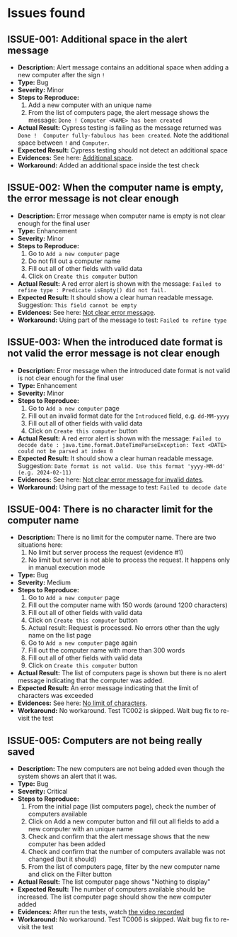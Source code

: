# Issues found

## ISSUE-001: Additional space in the alert message

- **Description:** Alert message contains an additional space when adding a new computer after the sign `!`
- **Type:** Bug
- **Severity:** Minor
- **Steps to Reproduce:**
  1. Add a new computer with an unique name
  2. From the list of computers page, the alert message shows the message: `Done ! Computer <NAME> has been created`
- **Actual Result:** Cypress testing is failing as the message returned was `Done !  Computer fully-fabulous has been created`. Note the additional space between `!` and `Computer`.
- **Expected Result:** Cypress testing should not detect an additional space
- **Evidences:** See here: [Additional space](./evidences/AdditionalSpace.png).
- **Workaround:** Added an additional space inside the test check

## ISSUE-002: When the computer name is empty, the error message is not clear enough

- **Description:** Error message when computer name is empty is not clear enough for the final user
- **Type:** Enhancement
- **Severity:** Minor
- **Steps to Reproduce:**
  1. Go to `Add a new computer` page
  2. Do not fill out a computer name
  3. Fill out all of other fields with valid data
  4. Click on `Create this computer` button
- **Actual Result:** A red error alert is shown with the message: `Failed to refine type : Predicate isEmpty() did not fail.`
- **Expected Result:** It should show a clear human readable message. Suggestion: `This field cannot be empty`
- **Evidences:** See here: [Not clear error message](./evidences/NotClearErrorMessage.png).
- **Workaround:** Using part of the message to test: `Failed to refine type`

## ISSUE-003: When the introduced date format is not valid the error message is not clear enough

- **Description:** Error message when the introduced date format is not valid is not clear enough for the final user
- **Type:** Enhancement
- **Severity:** Minor
- **Steps to Reproduce:**
  1. Go to `Add a new computer` page
  2. Fill out an invalid format date for the `Introduced` field, e.g. `dd-MM-yyyy`
  3. Fill out all of other fields with valid data
  4. Click on `Create this computer` button
- **Actual Result:** A red error alert is shown with the message: `Failed to decode date : java.time.format.DateTimeParseException: Text <DATE> could not be parsed at index 0`
- **Expected Result:** It should show a clear human readable message. Suggestion: `Date format is not valid. Use this format 'yyyy-MM-dd' (e.g. 2024-02-11)`
- **Evidences:** See here: [Not clear error message for invalid dates](./evidences/NotClearErrorMessage_InvalidDate.png).
- **Workaround:** Using part of the message to test: `Failed to decode date`

## ISSUE-004: There is no character limit for the computer name

- **Description:** There is no limit for the computer name. There are two situations here:
  1. No limit but server process the request (evidence #1)
  2. No limit but server is not able to process the request. It happens only in manual execution mode
- **Type:** Bug
- **Severity:** Medium
- **Steps to Reproduce:**
  1. Go to `Add a new computer` page
  2. Fill out the computer name with 150 words (around 1200 characters)
  3. Fill out all of other fields with valid data
  4. Click on `Create this computer` button
  5. Actual result: Request is processed. No errors other than the ugly name on the list page
  6. Go to `Add a new computer` page again
  7. Fill out the computer name with more than 300 words
  8. Fill out all of other fields with valid data
  9. Click on `Create this computer` button
- **Actual Result:** The list of computers page is shown but there is no alert message indicating that the computer was added.
- **Expected Result:** An error message indicating that the limit of characters was exceeded
- **Evidences:** See here: [No limit of characters](./evidences/NoLimitCharacterComputerName.png).
- **Workaround:** No workaround. Test TC002 is skipped. Wait bug fix to re-visit the test

## ISSUE-005: Computers are not being really saved

- **Description:** The new computers are not being added even though the system shows an alert that it was.
- **Type:** Bug
- **Severity:** Critical
- **Steps to Reproduce:**
  1. From the initial page (list computers page), check the number of computers available
  2. Click on Add a new computer button and fill out all fields to add a new computer with an unique name
  3. Check and confirm that the alert message shows that the new computer has been added
  4. Check and confirm that the number of computers available was not changed (but it should)
  5. From the list of computers page, filter by the new computer name and click on the Filter button
- **Actual Result:** The list computer page shows "Nothing to display"
- **Expected Result:** The number of computers available should be increased. The list computer page should show the new computer added
- **Evidences:** After run the tests, watch [the video recorded](./evidences/BigComputerNameIssue.mp4)
- **Workaround:** No workaround. Test TC006 is skipped. Wait bug fix to re-visit the test

